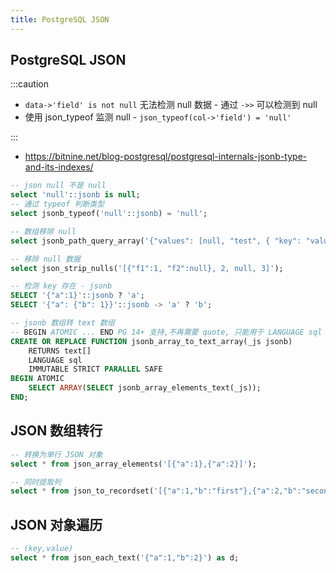 ```yaml
---
title: PostgreSQL JSON
---
```


## PostgreSQL JSON

:::caution

- `data->'field' is not null` 无法检测 null 数据 - 通过 `->>` 可以检测到 null
- 使用 json_typeof 监测 null - `json_typeof(col->'field') = 'null'`

:::

- https://bitnine.net/blog-postgresql/postgresql-internals-jsonb-type-and-its-indexes/

```sql
-- json null 不是 null
select 'null'::jsonb is null;
-- 通过 typeof 判断类型
select jsonb_typeof('null'::jsonb) = 'null';

-- 数组移除 null
select jsonb_path_query_array('{"values": [null, "test", { "key": "value" }]}', '$.values[*] ? (@ != null)');

-- 移除 null 数据
select json_strip_nulls('[{"f1":1, "f2":null}, 2, null, 3]');

-- 检测 key 存在 - jsonb
SELECT '{"a":1}'::jsonb ? 'a';
SELECT '{"a": {"b": 1}}'::jsonb -> 'a' ? 'b';

-- jsonb 数组转 text 数组
-- BEGIN ATOMIC ... END PG 14+ 支持,不再需要 quote, 只能用于 LANGUAGE sql
CREATE OR REPLACE FUNCTION jsonb_array_to_text_array(_js jsonb)
    RETURNS text[]
    LANGUAGE sql
    IMMUTABLE STRICT PARALLEL SAFE
BEGIN ATOMIC
    SELECT ARRAY(SELECT jsonb_array_elements_text(_js));
END;
```

## JSON 数组转行

```sql
-- 转换为单行 JSON 对象
select * from json_array_elements('[{"a":1},{"a":2}]');

-- 同时提取列
select * from json_to_recordset('[{"a":1,"b":"first"},{"a":2,"b":"second"}]') as (a int, b text);
```

## JSON 对象遍历

```sql
-- (key,value)
select * from json_each_text('{"a":1,"b":2}') as d;
```

